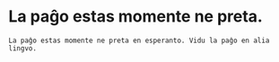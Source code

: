 ﻿La paĝo estas momente ne preta.
==========

>     
>    

    La paĝo estas momente ne preta en esperanto. Vidu la paĝo en alia lingvo.  